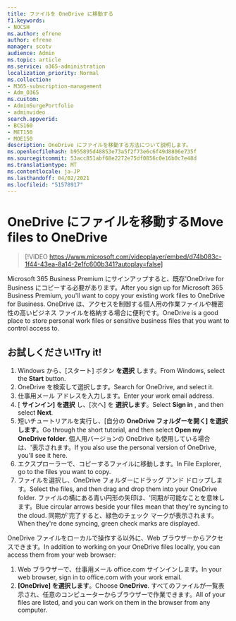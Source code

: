 ```yaml
---
title: ファイルを OneDrive に移動する
f1.keywords:
- NOCSH
ms.author: efrene
author: efrene
manager: scotv
audience: Admin
ms.topic: article
ms.service: o365-administration
localization_priority: Normal
ms.collection:
- M365-subscription-management
- Adm_O365
ms.custom:
- AdminSurgePortfolio
- adminvideo
search.appverid:
- BCS160
- MET150
- MOE150
description: OneDrive にファイルを移動する方法について説明します。
ms.openlocfilehash: b955895d48853e73a5f2f73e6c6f49d8806e735f
ms.sourcegitcommit: 53acc851abf68e2272e75df0856c0e16b0c7e48d
ms.translationtype: MT
ms.contentlocale: ja-JP
ms.lasthandoff: 04/02/2021
ms.locfileid: "51578917"
---
```

# <a name="move-files-to-onedrive"></a><span data-ttu-id="f067a-103">OneDrive にファイルを移動する</span><span class="sxs-lookup"><span data-stu-id="f067a-103">Move files to OneDrive</span></span>

> [!VIDEO https://www.microsoft.com/videoplayer/embed/d74b083c-1f44-43ea-8a14-2e1fc600b341?autoplay=false]

<span data-ttu-id="f067a-104">Microsoft 365 Business Premium にサインアップすると、既存&#39;OneDrive for Business にコピーする必要があります。</span><span class="sxs-lookup"><span data-stu-id="f067a-104">After you sign up for Microsoft 365 Business Premium, you&#39;ll want to copy your existing work files to OneDrive for Business.</span></span> <span data-ttu-id="f067a-105">OneDrive は、アクセスを制御する個人用の作業ファイルや機密性の高いビジネス ファイルを格納する場合に便利です。</span><span class="sxs-lookup"><span data-stu-id="f067a-105">OneDrive is a good place to store personal work files or sensitive business files that you want to control access to.</span></span>

## <a name="try-it"></a><span data-ttu-id="f067a-106">お試しください!</span><span class="sxs-lookup"><span data-stu-id="f067a-106">Try it!</span></span>

1. <span data-ttu-id="f067a-107">Windows から、[スタート] ボタン  **を選択** します。</span><span class="sxs-lookup"><span data-stu-id="f067a-107">From Windows, select the  **Start** button.</span></span>
2. <span data-ttu-id="f067a-108">OneDrive を検索して選択します。</span><span class="sxs-lookup"><span data-stu-id="f067a-108">Search for OneDrive, and select it.</span></span>
3. <span data-ttu-id="f067a-109">仕事用メール アドレスを入力します。</span><span class="sxs-lookup"><span data-stu-id="f067a-109">Enter your work email address.</span></span>
4. <span data-ttu-id="f067a-110">[  **サインイン] を選択** し、[次へ] を  **選択します**。</span><span class="sxs-lookup"><span data-stu-id="f067a-110">Select  **Sign in** , and then select  **Next**.</span></span>
5. <span data-ttu-id="f067a-111">短いチュートリアルを実行し、[自分の  **OneDrive フォルダーを開く] を選択します**。</span><span class="sxs-lookup"><span data-stu-id="f067a-111">Go through the short tutorial, and then select  **Open my OneDrive folder**.</span></span> <span data-ttu-id="f067a-112">個人用バージョンの OneDrive も使用している場合は、&#39;表示されます。</span><span class="sxs-lookup"><span data-stu-id="f067a-112">If you also use the personal version of OneDrive, you&#39;ll see it here.</span></span>
6. <span data-ttu-id="f067a-113">エクスプローラーで、コピーするファイルに移動します。</span><span class="sxs-lookup"><span data-stu-id="f067a-113">In File Explorer, go to the files you want to copy.</span></span>
7. <span data-ttu-id="f067a-114">ファイルを選択し、OneDrive フォルダーにドラッグ アンド ドロップします。</span><span class="sxs-lookup"><span data-stu-id="f067a-114">Select the files, and then drag and drop them into your OneDrive folder.</span></span> <span data-ttu-id="f067a-115">ファイルの横にある青い円形の矢印は、&#39;同期が可能なことを意味します。</span><span class="sxs-lookup"><span data-stu-id="f067a-115">Blue circular arrows beside your files mean that they&#39;re syncing to the cloud.</span></span> <span data-ttu-id="f067a-116">同期が&#39;完了すると、緑色のチェック マークが表示されます。</span><span class="sxs-lookup"><span data-stu-id="f067a-116">When they&#39;re done syncing, green check marks are displayed.</span></span>

<span data-ttu-id="f067a-117">OneDrive ファイルをローカルで操作する以外に、Web ブラウザーからアクセスできます。</span><span class="sxs-lookup"><span data-stu-id="f067a-117">In addition to working on your OneDrive files locally, you can access them from your web browser:</span></span>

1. <span data-ttu-id="f067a-118">Web ブラウザーで、仕事用メール office.com サインインします。</span><span class="sxs-lookup"><span data-stu-id="f067a-118">In your web browser, sign in to office.com with your work email.</span></span>
2. <span data-ttu-id="f067a-119">**[OneDrive] を選択します**。</span><span class="sxs-lookup"><span data-stu-id="f067a-119">Choose  **OneDrive**.</span></span> <span data-ttu-id="f067a-120">すべてのファイルが一覧表示され、任意のコンピューターからブラウザーで作業できます。</span><span class="sxs-lookup"><span data-stu-id="f067a-120">All of your files are listed, and you can work on them in the browser from any computer.</span></span>